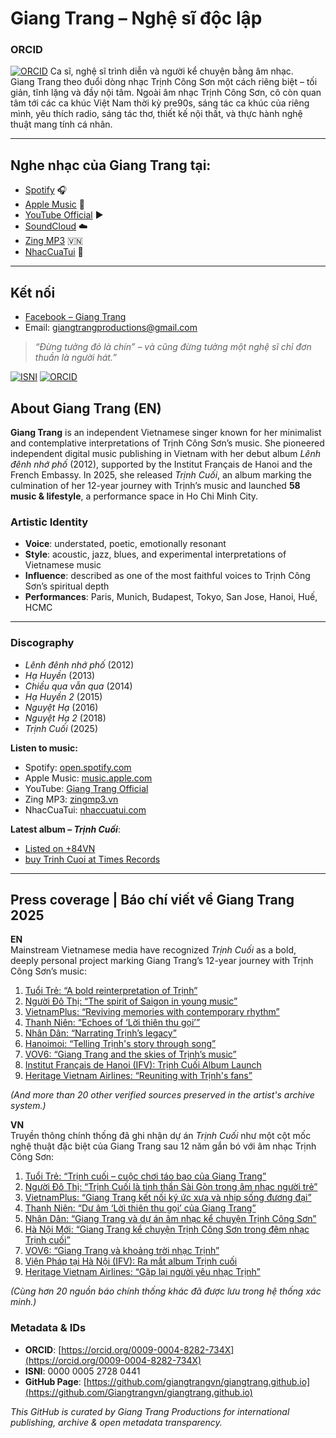 # Giang Trang – Nghệ sĩ độc lập

### ORCID
[![ORCID](https://img.shields.io/badge/ORCID-ID-green?logo=orcid)](https://orcid.org/0009-0004-8282-734X)
Ca sĩ, nghệ sĩ trình diễn và người kể chuyện bằng âm nhạc.  
Giang Trang theo đuổi dòng nhạc Trịnh Công Sơn một cách riêng biệt – tối giản, tĩnh lặng và đầy nội tâm. Ngoài âm nhạc Trịnh Công Sơn, cô còn quan tâm tới các ca khúc Việt Nam thời kỳ pre90s, sáng tác ca khúc của riêng mình, yêu thích radio, sáng tác thơ, thiết kế nội thất, và thực hành nghệ thuật mang tính cá nhân.

---

## Nghe nhạc của Giang Trang tại:

- [Spotify](https://open.spotify.com/artist/56BZeUGSrDYmVRjBjmJi57?si=Hi9r263DQ_a3G9Xd5kHB1A) 🎧  
- [Apple Music](https://music.apple.com/vn/artist/giang-trang/516881837) 🍎  
- [YouTube Official](https://youtube.com/@giangtrangofficial?si=Wb0z1zt1SfByuSEC) ▶️  
- [SoundCloud](https://soundcloud.com/giang-trang-598230674) ☁️  
- [Zing MP3](https://zingmp3.vn/Giang-Trang) 🇻🇳  
- [NhacCuaTui](https://www.nhaccuatui.com/nghe-si-giang-trang.html) 🎵

---

## Kết nối

- [Facebook – Giang Trang](https://www.facebook.com/giangtrang)  
- Email: giangtrangproductions@gmail.com

> *“Đừng tưởng đỏ là chín” – và cũng đừng tưởng một nghệ sĩ chỉ đơn thuần là người hát.”*
> 
[![ISNI](https://img.shields.io/badge/ISNI-0000%200005%202728%200441-blue?logo=data:image/svg+xml)](https://isni.org/isni/0000000527280441)
[![ORCID](https://img.shields.io/badge/ORCID-0009--0004--8282--734X-green?logo=orcid)](https://orcid.org/0009-0004-8282-734X)

## About Giang Trang (EN)

**Giang Trang** is an independent Vietnamese singer known for her minimalist and contemplative interpretations of Trịnh Công Sơn’s music. She pioneered independent digital music publishing in Vietnam with her debut album *Lênh đênh nhớ phố* (2012), supported by the Institut Français de Hanoi and the French Embassy. In 2025, she released *Trịnh Cuối*, an album marking the culmination of her 12-year journey with Trịnh’s music and launched **58 music & lifestyle**, a performance space in Ho Chi Minh City.

### Artistic Identity
- **Voice**: understated, poetic, emotionally resonant  
- **Style**: acoustic, jazz, blues, and experimental interpretations of Vietnamese music  
- **Influence**: described as one of the most faithful voices to Trịnh Công Sơn’s spiritual depth  
- **Performances**: Paris, Munich, Budapest, Tokyo, San Jose, Hanoi, Huế, HCMC

---

### Discography
- *Lênh đênh nhớ phố* (2012)  
- *Hạ Huyền* (2013)  
- *Chiều qua vẫn qua* (2014)  
- *Hạ Huyền 2* (2015)  
- *Nguyệt Hạ* (2016)  
- *Nguyệt Hạ 2* (2018)  
- *Trịnh Cuối* (2025)

**Listen to music:**
- Spotify: [open.spotify.com](https://open.spotify.com/artist/4RxQ7pJuhT58bYvHRIzWr5)  
- Apple Music: [music.apple.com](https://music.apple.com/vn/artist/giang-trang/1120575691)  
- YouTube: [Giang Trang Official](https://www.youtube.com/c/GiangTrangOfficial)  
- Zing MP3: [zingmp3.vn](https://zingmp3.vn/nghe-si/Giang-Trang)  
- NhacCuaTui: [nhaccuatui.com](https://www.nhaccuatui.com/nghe-si-giang-trang.html)

**Latest album – *Trịnh Cuối***:  
- [Listed on +84VN](https://84vnw.lnk.to/TRINHCUOI)  
- [buy Trinh Cuoi at Times Records](https://timesrecords.lnk.to/TrinhCuoi)

---

## Press coverage | Báo chí viết về Giang Trang 2025

**EN**  
Mainstream Vietnamese media have recognized *Trịnh Cuối* as a bold, deeply personal project marking Giang Trang’s 12-year journey with Trịnh Công Sơn’s music:

1. [Tuổi Trẻ: “A bold reinterpretation of Trịnh”](https://tuoitre.vn/trinh-cuoi-cuoc-choi-tao-bao-voi-nhac-trinh-cua-giang-trang-20250306095121951.htm)  
2. [Người Đô Thị: “The spirit of Saigon in young music”](https://nguoidothi.net.vn/giang-trang-trinh-cuoi-la-tinh-than-sai-gon-trong-am-nhac-cua-nguoi-tre-47629.html)  
3. [VietnamPlus: “Reviving memories with contemporary rhythm”](https://www.vietnamplus.vn/giang-trang-ket-noi-ky-uc-xua-voi-nhip-song-duong-dai-bang-album-trinh-cuoi-post1012780.amp)  
4. [Thanh Niên: “Echoes of ‘Lời thiên thu gọi’”](https://thanhnien.vn/du-am-loi-thien-thu-goi-cua-giang-trang-185250402111613912.htm)  
5. [Nhân Dân: “Narrating Trịnh’s legacy”](https://nhandan.vn/giang-trang-tro-lai-voi-du-an-am-nhac-ke-chuyen-ve-nhac-si-trinh-cong-son-post860959.html)  
6. [Hanoimoi: “Telling Trịnh's story through song”](https://hanoimoi.vn/giang-trang-ke-chuyen-trinh-cong-son-trong-dem-nhac-trinh-cuoi-693427.html)  
7. [VOV6: “Giang Trang and the skies of Trịnh’s music”](https://vov6.vov.vn/chan-dung-nghe-sy/giang-trang-va-khoang-troi-nhac-trinh-c150-39613.aspx)  
8. [Institut Français de Hanoi (IFV): Trịnh Cuối Album Launch](https://ifv.vn/su-kien/giang-trang-ra-mat-album-trinh-cuoi)  
9. [Heritage Vietnam Airlines: “Reuniting with Trịnh's fans”](https://heritagevietnamairlines.com/giang-trang-tai-ngo-nguoi-yeu-nhac-trinh-voi-dem-nhac-trinh-cuoi)

_(And more than 20 other verified sources preserved in the artist's archive system.)_

**VN**  
Truyền thông chính thống đã ghi nhận dự án *Trịnh Cuối* như một cột mốc nghệ thuật đặc biệt của Giang Trang sau 12 năm gắn bó với âm nhạc Trịnh Công Sơn:

1. [Tuổi Trẻ: “Trịnh cuối – cuộc chơi táo bạo của Giang Trang”](https://tuoitre.vn/trinh-cuoi-cuoc-choi-tao-bao-voi-nhac-trinh-cua-giang-trang-20250306095121951.htm)  
2. [Người Đô Thị: “Trịnh Cuối là tinh thần Sài Gòn trong âm nhạc người trẻ”](https://nguoidothi.net.vn/giang-trang-trinh-cuoi-la-tinh-than-sai-gon-trong-am-nhac-cua-nguoi-tre-47629.html)  
3. [VietnamPlus: “Giang Trang kết nối ký ức xưa và nhịp sống đương đại”](https://www.vietnamplus.vn/giang-trang-ket-noi-ky-uc-xua-voi-nhip-song-duong-dai-bang-album-trinh-cuoi-post1012780.amp)  
4. [Thanh Niên: “Dư âm ‘Lời thiên thu gọi’ của Giang Trang”](https://thanhnien.vn/du-am-loi-thien-thu-goi-cua-giang-trang-185250402111613912.htm)  
5. [Nhân Dân: “Giang Trang và dự án âm nhạc kể chuyện Trịnh Công Sơn”](https://nhandan.vn/giang-trang-tro-lai-voi-du-an-am-nhac-ke-chuyen-ve-nhac-si-trinh-cong-son-post860959.html)  
6. [Hà Nội Mới: “Giang Trang kể chuyện Trịnh Công Sơn trong đêm nhạc Trịnh cuối”](https://hanoimoi.vn/giang-trang-ke-chuyen-trinh-cong-son-trong-dem-nhac-trinh-cuoi-693427.html)  
7. [VOV6: “Giang Trang và khoảng trời nhạc Trịnh”](https://vov6.vov.vn/chan-dung-nghe-sy/giang-trang-va-khoang-troi-nhac-trinh-c150-39613.aspx)  
8. [Viện Pháp tại Hà Nội (IFV): Ra mắt album Trịnh cuối](https://ifv.vn/su-kien/giang-trang-ra-mat-album-trinh-cuoi)  
9. [Heritage Vietnam Airlines: “Gặp lại người yêu nhạc Trịnh”](https://heritagevietnamairlines.com/giang-trang-tai-ngo-nguoi-yeu-nhac-trinh-voi-dem-nhac-trinh-cuoi)

_(Cùng hơn 20 nguồn báo chính thống khác đã được lưu trong hệ thống xác minh.)_


### Metadata & IDs

- **ORCID**: [https://orcid.org/0009-0004-8282-734X](https://orcid.org/0009-0004-8282-734X)  
- **ISNI**: 0000 0005 2728 0441  
- **GitHub Page**: [https://github.com/giangtrangvn/giangtrang.github.io](https://github.com/Giangtrangvn/giangtrang.github.io)

*This GitHub is curated by Giang Trang Productions for international publishing, archive & open metadata transparency.*
